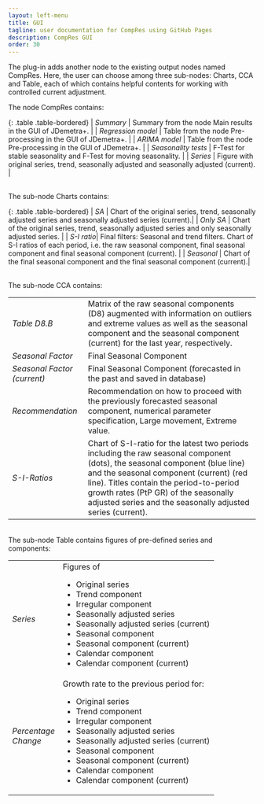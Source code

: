 ```yaml
---
layout: left-menu
title: GUI
tagline: user documentation for CompRes using GitHub Pages
description: CompRes GUI
order: 30
---
```


The plug-in adds another node to the existing output nodes named CompRes. Here, the user can choose among three sub-nodes: Charts, CCA and Table, each of which contains helpful contents for working with controlled current adjustment.

The node CompRes contains:

{: .table .table-bordered}
| *Summary*            | Summary from the node Main results in the GUI of JDemetra+.       |
| *Regression model*   | Table from the node Pre-processing in the GUI of JDemetra+.       |
| *ARIMA model*        | Table from the node Pre-processing in the GUI of JDemetra+.       |
| *Seasonality tests*  | F-Test for stable seasonality and F-Test for moving seasonality.  |
| *Series*             | Figure with original series, trend, seasonally adjusted and seasonally adjusted (current).                                    |

<br/>                         
The sub-node Charts contains:

{: .table .table-bordered}
| *SA*       | Chart of the original series, trend, seasonally adjusted series and seasonally adjusted series (current).|
| *Only SA*  | Chart of the original series, trend, seasonally adjusted series and only seasonally adjusted series. |
| *S-I ratio*| Final filters: Seasonal and trend filters. Chart of S-I ratios of each period, i.e. the raw seasonal component, final seasonal component and final seasonal component (current). |
| *Seasonal* | Chart of the final seasonal component and the final seasonal component (current).|

<br/>
The sub-node CCA contains:

<table class="table table-bordered">
	<tr>
		<td><i>Table D8.B</i></td>
        	<td>Matrix of the raw seasonal components (D8) augmented with information on outliers and extreme values as well as the seasonal component and the seasonal component (current) for the last year, respectively.
		</td>
	</tr>
	<tr>
		<td><i>Seasonal Factor</i></td>
		<td>Final Seasonal Component</td>
	</tr>
	<tr>
		<td><i>Seasonal Factor (current)</i></td>
		<td>Final Seasonal Component (forecasted in the past and saved in database)</td>
	</tr>
	<tr>
		<td><i>Recommendation</i></td>
		<td>Recommendation on how to proceed with the previously forecasted seasonal component, numerical parameter specification, Large movement, Extreme value.
		</td>
	</tr>
	<tr>
		<td><i>S-I-Ratios</i></td>
		<td>Chart of S-I-ratio for the latest two periods including the raw seasonal component (dots), the seasonal component (blue line) and the seasonal component (current) (red line). Titles contain the period-to-period growth rates (PtP GR) of the seasonally adjusted series and the seasonally adjusted series (current).
		</td>
	</tr>
</table>

<br/>
The sub-node Table contains figures of pre-defined series and components:

<table class="table table-bordered">
	<tr>
		<td><i>Series</i></td>
        <td>Figures of
			<ul>
				<li>Original series</li>
				<li>Trend component</li>
				<li>Irregular component</li>
				<li>Seasonally adjusted series</li>
				<li>Seasonally adjusted series (current)</li>
				<li>Seasonal component</li>
				<li>Seasonal component (current)</li>
				<li>Calendar component</li>				
				<li>Calendar component (current)</li>
			</ul>
		</td>
	</tr>
	<tr>
		<td><i>Percentage<br/>Change</i></td>
        <td>Growth rate to the previous period for:
			<ul>
				<li>Original series</li>
				<li>Trend component</li>
				<li>Irregular component</li>
				<li>Seasonally adjusted series</li>
				<li>Seasonally adjusted series (current)</li>
				<li>Seasonal component</li>
				<li>Seasonal component (current)</li>
				<li>Calendar component</li>
				<li>Calendar component (current)</li>
			</ul>
		</td>
	</tr>	
</table>
